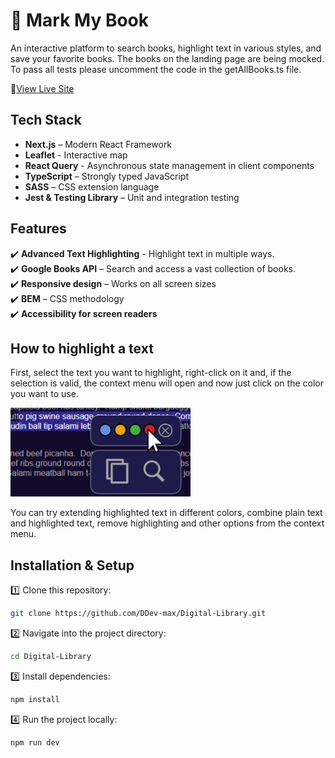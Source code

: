 # 📖 Mark My Book

An interactive platform to search books, highlight text in various styles, and save your favorite books.
The books on the landing page are being mocked. To pass all tests please uncomment the code in the getAllBooks.ts file.

🔗[View Live Site](https://digital-library-lovat.vercel.app/)

## **Tech Stack**

- **Next.js** – Modern React Framework
- **Leaflet** - Interactive map
- **React Query** - Asynchronous state management in client components
- **TypeScript** – Strongly typed JavaScript
- **SASS** – CSS extension language
- **Jest & Testing Library** – Unit and integration testing

## Features

✔️ **Advanced Text Highlighting** - Highlight text in multiple ways.  
✔️ **Google Books API** – Search and access a vast collection of books.  
✔️ **Responsive design** – Works on all screen sizes  
✔️ **BEM** – CSS methodology  
✔️ **Accessibility for screen readers**

## **How to highlight a text**

First, select the text you want to highlight, right-click on it and, if the selection is valid, the context menu will open and now just click on the color you want to use.

![Web screenshot](highlightScreenshot.png)

You can try extending highlighted text in different colors, combine plain text and highlighted text, remove highlighting and other options from the context menu.

## **Installation & Setup**

1️⃣ Clone this repository:

```bash
git clone https://github.com/DDev-max/Digital-Library.git
```

2️⃣ Navigate into the project directory:

```bash
cd Digital-Library
```

3️⃣ Install dependencies:

```bash
npm install
```

4️⃣ Run the project locally:

```bash
npm run dev
```
